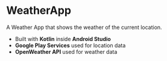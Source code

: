 # WeatherApp

A Weather App that shows the weather of the current location.

- Built with **Kotlin** inside **Android Studio**
- **Google Play Services** used for location data
- **OpenWeather API** used for weather data
